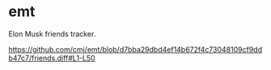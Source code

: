 # emt
Elon Musk friends tracker.

https://github.com/cmj/emt/blob/d7bba29dbd4ef14b672f4c73048109cf9ddb47c7/friends.diff#L1-L50
